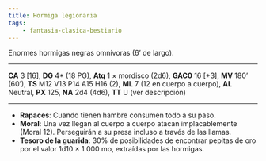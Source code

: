 ```yaml
---
title: Hormiga legionaria
tags:
    - fantasia-clasica-bestiario
---
```

Enormes hormigas negras omnívoras (6’ de largo).
___
**CA** 3 [16], **DG** 4* (18 PG), **Atq** 1 × mordisco (2d6), **GAC0** 16 [+3], **MV** 180’ (60’), **TS** M12 V13 P14 A15 H16 (2), **ML** 7 (12 en cuerpo a cuerpo), **AL** Neutral, **PX** 125, **NA** 2d4 (4d6), **TT** U (ver descripción)
___
- **Rapaces**: Cuando tienen hambre consumen todo a su paso.
- **Moral**: Una vez llegan al cuerpo a cuerpo atacan implacablemente (Moral 12). Perseguirán a su presa incluso a través de las llamas.
- **Tesoro de la guarida**: 30% de posibilidades de encontrar pepitas de oro por el valor 1d10 × 1 000 mo, extraídas por las hormigas.
